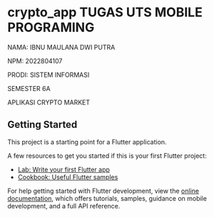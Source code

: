 # crypto_app TUGAS UTS MOBILE PROGRAMING
NAMA: IBNU MAULANA DWI PUTRA


NPM: 2022804107


PRODI: SISTEM INFORMASI


SEMESTER 6A


APLIKASI CRYPTO MARKET

## Getting Started

This project is a starting point for a Flutter application.

A few resources to get you started if this is your first Flutter project:

- [Lab: Write your first Flutter app](https://docs.flutter.dev/get-started/codelab)
- [Cookbook: Useful Flutter samples](https://docs.flutter.dev/cookbook)

For help getting started with Flutter development, view the
[online documentation](https://docs.flutter.dev/), which offers tutorials,
samples, guidance on mobile development, and a full API reference.
